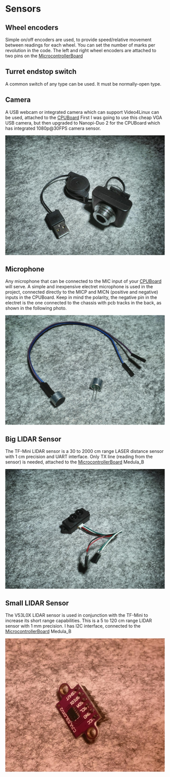 # Sensors

## Wheel encoders

Simple on/off encoders are used, to provide speed/relative movement between readings for each wheel. You can set the number of marks per revolution in the code. The left and right wheel encoders are attached to two pins on the [MicrocontrollerBoard](2_MicrocontrollerBoard.md)

## Turret endstop switch

A common switch of any type can be used. It must be normally-open type.

## Camera

A USB webcam or integrated camera which can support Video4Linux can be used, attached to the [CPUBoard](3_CPUBoard.md) First I was going to use this cheap VGA USB camera, but then upgraded to Nanopi-Duo 2 for the CPUBoard which has integrated 1080p@30FPS camera sensor.

![USBCamera](images/USBCamera.jpeg)

## Microphone

Any microphone that can be connected to the MIC input of your [CPUBoard](3_CPUBoard.md) will serve. A simple and inexpensive electret microphone is used in the project, connected directly to the MICP and MICN (positive and negative) inputs in the CPUBoard. Keep in mind the polarity, the negative pin in the electret is the one connected to the chassis with pcb tracks in the back, as shown in the following photo.

![Microphone](images/Microphone.jpeg)

## Big LIDAR Sensor

The TF-Mini LIDAR sensor is a 30 to 2000 cm range LASER distance sensor with 1 cm precision and UART interface. Only TX line (reading from the sensor) is needed, attached to the [MicrocontrollerBoard](2_MicrocontrollerBoard.md) Medula_B

![TFMini](images/TFMini.jpeg)

## Small LIDAR Sensor

The V53L0X LIDAR sensor is used in conjunction with the TF-Mini to increase its short range capabilities. This is a 5 to 120 cm range LIDAR sensor with 1 mm precision. I has I2C interface, connected to the [MicrocontrollerBoard](2_MicrocontrollerBoard.md) Medula_B


![SmallLidar](images/SmallLidar.jpeg)
